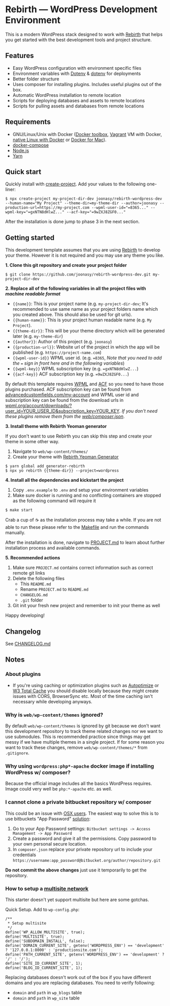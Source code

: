 # Rebirth — WordPress Development Environment

This is a modern WordPress stack designed to work with [Rebirth](https://github.com/joonasy/rebirth) that helps you get started with the best development tools and project structure.

## Features

* Easy WordPress configuration with environment specific files
* Environment variables with [Dotenv](https://github.com/vlucas/phpdotenv) & [dotenv](https://github.com/motdotla/dotenv#readme) for deployments
* Better folder structure
* Uses composer for installing plugins. Includes useful plugins out of the box.
* Automatic WordPress installation to remote location
* Scripts for deploying databases and assets to remote locations
* Scripts for pulling assets and databases from remote locations

## Requirements

* GNU/Linux/Unix with Docker ([Docker toolbox](https://www.docker.com/products/docker-toolbox), [Vagrant](https://www.vagrantup.com/downloads.html) VM with Docker, [native Linux with Docker](http://docs.docker.com/linux/step_one/) or [Docker for Mac](https://docs.docker.com/docker-for-mac/)).
* [docker-compose](https://github.com/docker/compose)
* [Node.js](http://nodejs.org/)
* [Yarn](https://yarnpkg.com)

## Quick start

Quickly install with [create-project](https://github.com/mafintosh/create-project). Add your values to the following one-liner: 

```
$ npx create-project my-project-dir-dev joonasy/rebirth-wordpress-dev --human-name="My Project" --theme-dir=my-theme-dir --author=joonasy --production-url=https://my-project.com --wpml-user-id="=8365..." --wpml-key="=gxNTN8dHlwZ..." --acf-key="=9wZXJ8ZGF0..."
```

After the installation is done jump to phase 3 in the next section.

## Getting started

This development template assumes that you are using [Rebirth](https://github.com/joonasy/rebirth) to develop your theme. However it is not required and you may use any theme you like.

**1. Clone this git repository and create your project folder**

    $ git clone https://github.com/joonasy/rebirth-wordpress-dev.git my-project-dir-dev

**2. Replace all of the following variables in all the project files with _machine readable format_**

* `{{name}}`: This is your project name (e.g. `my-project-dir-dev`; It's recommended to use same name as your project folders name which you created above. This should also be used for git urls).   
* `{{human-name}}`: This is your project human readable name (e.g. `My Project`).
* `{{theme-dir}}`: This will be your theme directory which will be generated later (e.g. `my-theme-dir`)
* `{{author}}`: Author of this project (e.g. `joonasy`)
* `{{production-url}}`: Website url of the project in which the app will be published (e.g. `https://project-name.com`) 
* `{{wpml-user-id}}` WPML user id. (e.g. `=8365`, _Note that you need to add the `=` sign in front here and in the following variables_)
* `{{wpml-key}}` WPML subscription key (e.g. `=gxNTN8dHlwZ...`)
* `{{acf-key}}` ACF subscription key (e.g. `=9wZXJ8ZGF0...`)

By default this template requires [WPML](http://wpml.org) and [ACF](https://www.advancedcustomfields.com) so you need to have those plugins purchased. ACF subscription key can be found from [advancedcustomfields.com/my-account](https://www.advancedcustomfields.com/my-account) and WPML user id and subscription key can be found from the download urls in [wpml.org/account/downloads/?user_id=YOUR_USER_ID&subscription_key=YOUR_KEY](https://wpml.org/account/downloads/). _If you don't need these plugins remove them from the [web/composer.json](web/composer.json)_.

**3. Install theme with Rebirth Yeoman generator**

If you don't want to use Rebirth you can skip this step and create your theme in some other way.

1. Navigate to `web/wp-content/themes/`
2. Create your theme with [Rebirth Yeoman Generator](https://github.com/joonasy/generator-rebirth)

```
$ yarn global add generator-rebirth
$ npx yo rebirth {{theme-dir}} --project=wordpress
```

**4. Install all the dependencies and kickstart the project**

1. Copy `.env.example` to `.env` and setup your environment variables
2. Make sure docker is running and no conflicting containers are stopped as the following command will require it

```
$ make start
```

Crab a cup of :coffee: as the installation process may take a while. If you are not able to run these please refer to the [Makefile](Makefile) and run the commands manually.

After the installation is done, navigate to [PROJECT.md](PROJECT.md) to learn about further installation process and available commands.

**5. Recommended actions**

1. Make sure `PROJECT.md` contains correct information such as correct remote git links
2. Delete the following files 
    - This `README.md` 
    - Rename `PROJECT.md` to `README.md`
    - `CHANGELOG.md`
    - `.git` folder
3. Git init your fresh new project and remember to init your theme as well

Happy developing! 

## Changelog

See [CHANGELOG.md](/CHANGELOG.md)

## Notes

### About plugins

* If you're using caching or optimization plugins such as [Autoptimize](https://wordpress.org/plugins/autoptimize/) or [W3 Total Cache](https://wordpress.org/plugins/w3-total-cache/) you should disable locally because they might create issues with CORS, BrowserSync etc. Most of the time caching isn't necessary while developing anyways.

### Why is `web/wp-content/themes` ignored?

By default `web/wp-content/themes` is ignored by git because we don't want this development repository to track theme related changes nor we want to use submodules. This is recommended practice since things may get messy if we have multiple themes in a single project. If for some reason you want to track these changes, remove `web/wp-content/themes/*` from `.gitignore`.

### Why using `wordpress:php*-apache` docker image if installing WordPress w/ composer?

Because the official image includes all the basics WordPress requires. Image could very well be `php:*-apache` etc. as well.

### I cannot clone a private bitbucket repository w/ composer

This could be an issue with [OSX users](https://github.com/docker/for-mac/issues/410). The easiest way to solve this is to use bitbuckets "App Password" [solution](https://stackoverflow.com/questions/23391839/clone-private-git-repo-with-dockerfile):

1. Go to your App Password settings: `Bitbucket settings -> Access Management -> App Password`
2. Create a password and give it all the permissions. Copy password to your own personal secure location.
3. In `composer.json` replace your private repository url to include your credentials `https://username:app_password@bitbucket.org/author/repository.git`

**Do not commit the above changes** just use it temporarily to get the repository. 

### How to setup a [multisite network](https://codex.wordpress.org/Before_You_Create_A_Network)

This starter doesn't yet support multisite but here are some gotchas.  

Quick Setup. Add to `wp-config.php`:

```
/**
 * Setup multisite
 */
define('WP_ALLOW_MULTISITE', true);
define('MULTISITE', true);
define('SUBDOMAIN_INSTALL', false);
define('DOMAIN_CURRENT_SITE', getenv('WORDPRESS_ENV') == 'development' ? '127.0.0.1:8000' : 'productionsite.com');
define('PATH_CURRENT_SITE', getenv('WORDPRESS_ENV') == 'development' ? '/' : '/');
define('SITE_ID_CURRENT_SITE', 1);
define('BLOG_ID_CURRENT_SITE', 1);
```

Replacing databases doesn't work out of the box if you have different domains and you are replacing databases. You need to verify following:
    
- `domain` and `path` in `wp_blogs` table
- `domain` and `path`  in `wp_site` table




